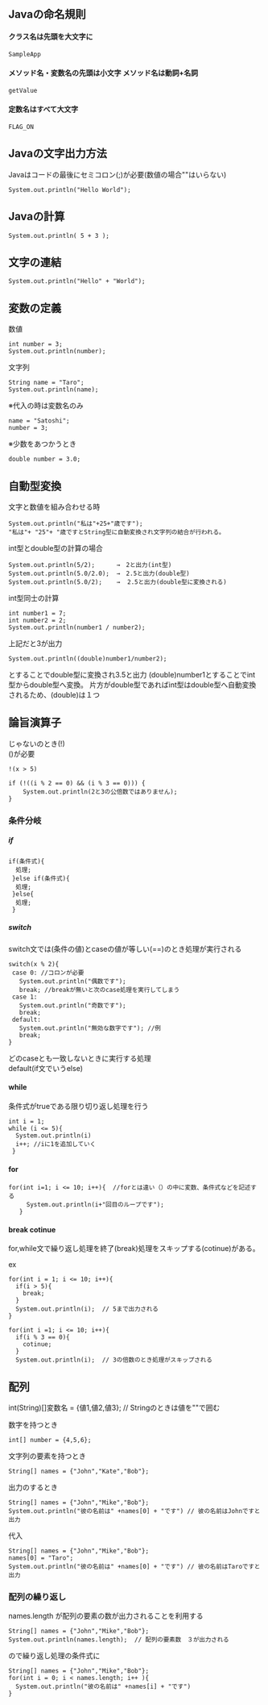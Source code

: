 ## Javaの命名規則
#### クラス名は先頭を大文字に
```
SampleApp
```
#### メソッド名・変数名の先頭は小文字  メソッド名は動詞+名詞
```
getValue
```
#### 定数名はすべて大文字
```
FLAG_ON
```

## Javaの文字出力方法
Javaはコードの最後にセミコロン(;)が必要(数値の場合""はいらない)  
```
System.out.println("Hello World"); 
```

## Javaの計算

``
System.out.println( 5 + 3 );  
``

## 文字の連結

```
System.out.println("Hello" + "World"); 
```

## 変数の定義
数値

```
int number = 3;   
System.out.println(number);
```
文字列

```
String name = "Taro";  
System.out.println(name);
```
※代入の時は変数名のみ
```
name = "Satoshi";   
number = 3;
```

※少数をあつかうとき
```
double number = 3.0;
```

## 自動型変換
文字と数値を組み合わせる時
```
System.out.println("私は"+25+"歳です");
"私は"+ "25"+ "歳ですとString型に自動変換され文字列の結合が行われる。
```

int型とdouble型の計算の場合
```
System.out.println(5/2);      →　2と出力(int型)    
System.out.println(5.0/2.0);  →　2.5と出力(double型)    
System.out.println(5.0/2);    →  2.5と出力(double型に変換される)  
```

int型同士の計算
```
int number1 = 7;
int number2 = 2;
System.out.println(number1 / number2);
```
上記だと3が出力

```
System.out.println((double)number1/number2);
```
とすることでdouble型に変換され3.5と出力
(double)number1とすることでint型からdouble型へ変換。
片方がdouble型であればint型はdouble型へ自動変換されるため、(double)は１つ


## 論旨演算子
じゃないのとき(!)  
()が必要
```
!(x > 5)

if (!((i % 2 == 0) && (i % 3 == 0))) {
	System.out.println(2と3の公倍数ではありません);
}
```

### 条件分岐
##### if 
```
if(条件式){  
  処理;
 }else if(条件式){
  処理;
 }else{  
  処理;  
 }
 ```
 
 ##### switch
 switch文では(条件の値)とcaseの値が等しい(==)のとき処理が実行される　　
 ```
 switch(x % 2){
  case 0: //コロンが必要  
    System.out.println("偶数です");
    break; //breakが無いと次のcase処理を実行してしまう
  case 1:
    System.out.println("奇数です");
    break;
  default:  
    System.out.println("無効な数字です"); //例
    break;
 }
 ```
 どのcaseとも一致しないときに実行する処理  
 default(if文でいうelse)
 
 #### while
 条件式がtrueである限り切り返し処理を行う
 ```
 int i = 1;
 while (i <= 5){
   System.out.println(i)
   i++; //iに1を追加していく
  }
 ```
 
 #### for
 ```
 for(int i=1; i <= 10; i++){  //forとは違い（）の中に変数、条件式などを記述する
      System.out.println(i+"回目のループです");
    }
 ```
 
 #### break cotinue
 for,while文で繰り返し処理を終了(break)処理をスキップする(cotinue)がある。
 
 ex
 ```
 for(int i = 1; i <= 10; i++){
   if(i > 5){
     break;
   }
   System.out.println(i);  // 5まで出力される
 }
 
 for(int i =1; i <= 10; i++){
   if(i % 3 == 0){
     cotinue;
   }
   System.out.println(i);  // 3の倍数のとき処理がスキップされる
 
 ```
 
 ## 配列
 int(String)[]変数名 = {値1,値2,値3};  // Stringのときは値を""で囲む
 
 数字を持つとき
 ```
 int[] number = {4,5,6};
 ```
 文字列の要素を持つとき
 ```
 String[] names = {"John","Kate","Bob"};
 ```
 出力のするとき
 ```
 String[] names = {"John","Mike","Bob"};
 System.out.println("彼の名前は" +names[0] + "です") // 彼の名前はJohnですと出力
 ```
 代入
 ```
 String[] names = {"John","Mike","Bob"};
 names[0] = "Taro";
 System.out.println("彼の名前は" +names[0] + "です") // 彼の名前はTaroですと出力
 ```
 
 ### 配列の繰り返し
 names.length が配列の要素の数が出力されることを利用する
 ```
 String[] names = {"John","Mike","Bob"};
 System.out.println(names.length);  // 配列の要素数　３が出力される
 ```
 ので繰り返し処理の条件式に
 ```
 String[] names = {"John","Mike","Bob"};
 for(int i = 0; i < names.length; i++ ){
   System.out.println("彼の名前は" +names[i] + "です") 
 }
 ```
